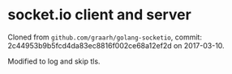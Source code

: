# socket.io client and server
Cloned from `github.com/graarh/golang-socketio`, 
commit: 2c44953b9b5fcd4da83ec8816f002ce68a12ef2d on 2017-03-10.

Modified to log and skip tls. 